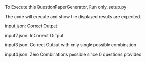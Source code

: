 To Execute this QuestionPaperGenerator,
Run only, setup.py

The code will execute and show the displayed results are expected.

input.json: Correct Output

input2.json: InCorrect Output

input3.json: Correct Output with only single possible combination

input4.json: Zero Combinations possible since 0 questions provided


